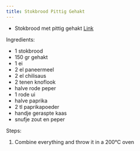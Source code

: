 ```yaml
---
title: Stokbrood Pittig Gehakt
---
```


* Stokbrood met pittig gehakt
[Link](https://www.lekkerensimpel.com/pittig-stokbrood-met-gehakt/)

Ingredients:
- 1 stokbrood
- 150 gr gehakt
- 1 ei
- 2 el paneermeel
- 2 el chilisaus
- 2 tenen knoflook
- halve rode peper
- 1 rode ui
- halve paprika
- 2 tl paprikapoeder
- handje geraspte kaas
- snufje zout en peper

Steps:
1) Combine everything and throw it in a 200℃ oven
